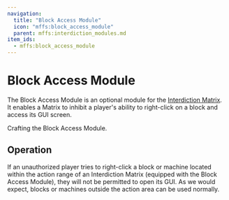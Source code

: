 ```yaml
---
navigation:
  title: "Block Access Module"
  icon: "mffs:block_access_module"
  parent: mffs:interdiction_modules.md
item_ids:
  - mffs:block_access_module
---
```


# Block Access Module

<ItemImage id="mffs:block_access_module" />

The <Color id="dark_purple">Block Access Module</Color> is an optional module for the [Interdiction Matrix](../machines/interdiction_matrix.md). It enables a Matrix to inhibit a player's ability to right-click on a block and access its GUI screen.

Crafting the <Color id="dark_purple">Block Access Module</Color>.

<Recipe id="mffs:block_access_module" />

## Operation

If an unauthorized player tries to right-click a block or machine located within the action range of an Interdiction Matrix (equipped with the <Color id="dark_purple">Block Access Module</Color>), they will not be permitted to open its GUI. As we would expect, blocks or machines outside the action area can be used normally.

